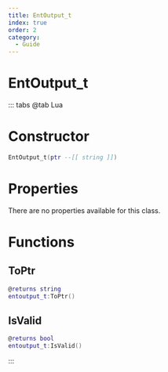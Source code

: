 ```yaml
---
title: EntOutput_t
index: true
order: 2
category:
  - Guide
---
```


# EntOutput_t

::: tabs
@tab Lua
# Constructor
```lua
EntOutput_t(ptr --[[ string ]])
```
# Properties
There are no properties available for this class.
# Functions
## ToPtr
```lua
@returns string
entoutput_t:ToPtr()
```
## IsValid
```lua
@returns bool
entoutput_t:IsValid()
```

:::